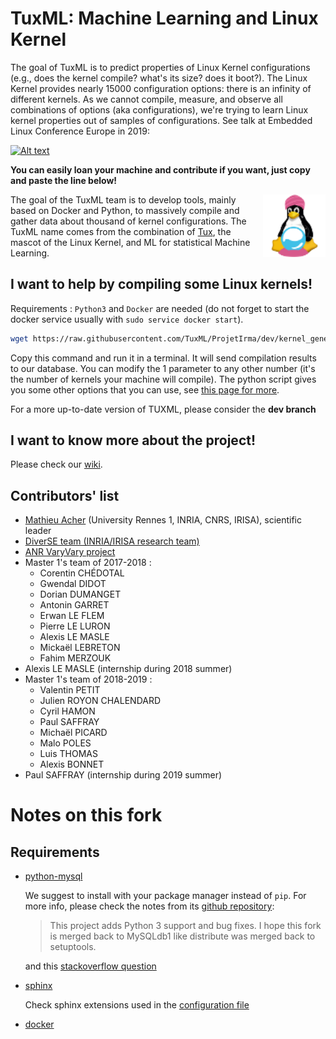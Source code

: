 # TuxML: Machine Learning and Linux Kernel


The goal of TuxML is to predict properties of Linux Kernel
configurations (e.g., does the kernel compile? what's its size? does
it boot?).  The Linux Kernel provides nearly 15000 configuration
options: there is an infinity of different kernels.  As we cannot
compile, measure, and observe all combinations of options (aka
configurations), we're trying to learn Linux kernel properties out of
samples of configurations. See talk at Embedded Linux Conference
Europe in 2019:

[![Alt
text](https://img.youtube.com/vi/UBghs-cwQX4/0.jpg)](https://www.youtube.com/watch?v=UBghs-cwQX4)

**You can easily loan your machine and contribute if you want, just
  copy and paste the line below!**

<img align="right" width="100" height="100"
src="miscellaneous/informations/tuxml_logo_small.png" alt="TuxML's
Logo"/>

The goal of the TuxML team is to develop tools, mainly based on Docker
and Python, to massively compile and gather data about thousand of
kernel configurations.  The TuxML name comes from the combination of
[Tux](https://en.wikipedia.org/wiki/Tux_(mascot)), the mascot of the
Linux Kernel, and ML for statistical Machine Learning.

## I want to help by compiling some Linux kernels!

Requirements : `Python3` and `Docker` are needed (do not forget to
start the docker service usually with `sudo service docker start`).

```bash
wget https://raw.githubusercontent.com/TuxML/ProjetIrma/dev/kernel_generator.py ; python3 kernel_generator.py --dev 1
```

Copy this command and run it in a terminal. It will send compilation
results to our database.  You can modify the 1 parameter to any other
number (it's the number of kernels your machine will compile).  The
python script gives you some other options that you can use, see [this
page for
more](https://github.com/TuxML/ProjetIrma/wiki/User_documentation#python-script-entry-point--kernel_generatorpy).

For a more up-to-date version of TUXML, please consider the **dev
branch**

## I want to know more about the project!

Please check our [wiki](https://github.com/TuxML/ProjetIrma/wiki).

## Contributors' list

* [Mathieu Acher](http://www.mathieuacher.com/) (University Rennes 1, INRIA, CNRS, IRISA), scientific leader
* [DiverSE team (INRIA/IRISA research team)](http://www.diverse-team.fr/)
* [ANR VaryVary project](https://varyvary.github.io/)
* Master 1's team of 2017-2018 :
  - Corentin CHÉDOTAL
  - Gwendal DIDOT
  - Dorian DUMANGET
  - Antonin GARRET
  - Erwan LE FLEM
  - Pierre LE LURON
  - Alexis LE MASLE
  - Mickaël LEBRETON
  - Fahim MERZOUK
* Alexis LE MASLE (internship during 2018 summer)
* Master 1's team of 2018-2019 :
  - Valentin PETIT
  - Julien ROYON CHALENDARD
  - Cyril HAMON
  - Paul SAFFRAY
  - Michaël PICARD
  - Malo POLES
  - Luis THOMAS
  - Alexis BONNET
* Paul SAFFRAY (internship during 2019 summer)

# Notes on this fork

## Requirements

- [python-mysql](https://github.com/PyMySQL/mysqlclient-python)

  We suggest to install with your package manager instead of `pip`.
  For more info, please check the notes from its [github
  repository](https://github.com/PyMySQL/mysqlclient-python):

  > This project adds Python 3 support and bug fixes. I hope this fork is
  > merged back to MySQLdb1 like distribute was merged back to setuptools.

  and this [stackoverflow
  question](https://stackoverflow.com/questions/42357853/mysql-python-pip-install-error)

- [sphinx](https://www.sphinx-doc.org/en/master/)

  Check sphinx extensions used in the [configuration
file](https://github.com/garandria/ProjetIrma/blob/master/Documentation/conf.py#L39)

- [docker](https://www.docker.com/)
